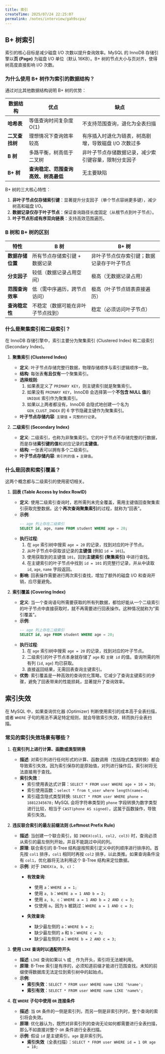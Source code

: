 ```yaml
---
title: 索引
createTime: 2025/07/24 22:25:07
permalink: /notes/interview/gah9scpa/
---
```

## B+ 树索引

索引的核心目标是减少磁盘 I/O 次数以提升查询效率。MySQL 的 InnoDB 存储引擎以**页 (Page)** 为磁盘 I/O 单位（默认 16KB）。B+ 树的节点大小与页对齐，使得树高度直接影响 I/O 次数。  

### 为什么使用 B+ 树作为索引的数据结构？

通过对比其他数据结构说明 B+ 树的优势：  

| 数据结构      | 优点                   | 缺点                            |
| --------- | -------------------- | ----------------------------- |
| **哈希表**   | 等值查询时间复杂度 O(1)       | 不支持范围查询，退化为全表扫描               |
| **二叉查找树** | 理想情况下查询效率较高          | 有序插入时退化为链表，树高剧增，导致磁盘 I/O 次数过多 |
| **B 树**   | 多路平衡，树高低于二叉树         | 非叶子节点存储数据记录，减少索引键容量，限制分支因子    |
| **B+ 树**  | **查询稳定、范围查询高效、树高最低** | 无主要缺陷                         |

B+ 树的三大核心特性：  

1. **非叶子节点仅存储索引键**：显著提升分支因子（单个节点容纳更多键），减少树高和磁盘 I/O。  
2. **数据记录仅存于叶子节点**：保证查询路径长度固定（从根节点到叶子节点）。  
3. **叶子节点形成有序双向链表**：支持高效范围遍历。 

### B 树和 B+ 树的区别

| 特性         | B 树               | B+ 树                  |
| ---------- | ----------------- | --------------------- |
| **数据存储位置** | 所有节点存储索引键 + 数据记录  | 非叶子节点仅存索引键；数据记录存于叶子节点 |
| **分支因子**   | 较低（数据记录占用空间）      | 极高（无数据记录占用）           |
| **范围查询效率** | 低（需中序遍历，跨节点访问）    | 极高（叶子节点链表直接遍历）        |
| **查询稳定性**  | 不稳定（数据可能在非叶子节点找到） | 稳定（必须访问叶子节点）          |

### 什么是聚集索引和二级索引？

在 InnoDB 存储引擎中，索引主要分为聚集索引 (Clustered Index) 和二级索引 (Secondary Index)。

1. **聚集索引 (Clustered Index)**
    
    - **定义**: 叶子节点存储完整行数据，物理存储顺序与索引逻辑顺序一致。
    - **结构**: 每张表**有且仅有**一个聚集索引。
    - **选择规则**:
        1. 如果表定义了 `PRIMARY KEY`，则主键索引就是聚集索引。
        2. 如果没有 `PRIMARY KEY`，InnoDB 会选择第一个**不包含 NULL 值**的 `UNIQUE` 索引作为聚集索引。
        3. 如果以上两者都没有，InnoDB 会隐式地创建一个名为 `GEN_CLUST_INDEX` 的 6 字节隐藏主键作为聚集索引。   
    - **叶子节点存储内容**: `主键值` + `完整的行记录`。
        
2. **二级索引 (Secondary Index)**
    - **定义**: 二级索引，也称为非聚集索引。它的叶子节点不存储完整的行数据，而是存储**索引键的值**和对应记录的**主键值**。
    - **结构**: 一张表可以拥有多个二级索引。
    - **叶子节点存储内容**: `索引列的值` + `主键值`。

### 什么是回表和索引覆盖？

这两个概念都与二级索引的使用密切相关。

1. **回表 (Table Access by Index RowID)**
    - **定义**: 使用二级索引查询时，若所需列未完全覆盖，需用主键值回查聚集索引获取完整数据。这个**再次查询聚集索引**的过程，就称为“回表”。
    - **示例**:
        ```sql
        -- age 列上存在二级索引
        SELECT id, age, name FROM student WHERE age = 20;
        ```
    - **执行过程**:
        1. 在 `age` 索引树中搜索 `age = 20` 的记录，找到对应的叶子节点。
        2. 从叶子节点中获取该记录的**主键值** (例如 `id = 101`)。
        3. 使用获取到的主键值 `101`，回到**主键索引 (聚集索引)** 中进行查找。
        4. 在主键索引的叶子节点中找到 `id = 101` 的完整行记录，并从中读取 `id`, `age`, `name` 字段返回。
    - **影响**: 回表操作需要进行两次索引查找，增加了额外的磁盘 I/O 和查询开销，应尽量避免。
        
2. **索引覆盖 (Covering Index)**
    - **定义**: 当一个查询语句所需要获取的所有列数据，都恰好能从一个二级索引的叶子节点中直接获取时，就不再需要进行回表操作。这种情况就称为“索引覆盖”。
    - **示例**:
        ```sql
        -- age 列上存在二级索引
        SELECT id, age FROM student WHERE age = 20;
        ```
    - **执行过程**:
        1. 在 `age` 索引树中搜索 `age = 20` 的记录，找到对应的叶子节点。
        2. 二级索引的叶子节点本身就存储了 `age` 和 `主键 id` 的值。查询所需的所有列 (`id`, `age`) 均已获取。
        3. 直接返回结果，无需回表查询主键索引。
    - **优势**: 索引覆盖是一种高效的查询优化策略，它减少了查询主键索引的步骤，避免了回表带来的性能损耗，显著提升了查询效率。

## 索引失效

在 MySQL 中，如果查询优化器 (Optimizer) 判断使用索引的成本高于全表扫描，或者 `WHERE` 子句的用法不满足特定规则，就会导致索引失效，转而执行全表扫描。

### 常见的索引失效场景有哪些？

1. **在索引列上进行计算、函数或类型转换**
    - **描述**: 对索引列进行任何形式的计算、函数调用（包括隐式类型转换）都会导致索引失效。因为索引保存的是原始值，对列进行操作后，索引树将无法直接用于查找。
    - **索引失效**：
		- 索引使用表达式计算：`SELECT * FROM user WHERE age + 10 = 30;`
		- 索引使用函数：`select * from t_user where length(name)=6;`
		- 索引蕴含隐式类型转换: `SELECT * FROM user WHERE phone = 18812345678;` 
			MySQL 会将字符串类型的 `phone` 字段转换为数字类型进行比较，相当于 `CAST(phone AS signed)`，这属于函数操作，导致索引失效。

2. **违反联合索引的最左前缀法则 (Leftmost Prefix Rule)**
    - **描述**: 当创建一个联合索引，如 `INDEX(col1, col2, col3)` 时，查询必须从索引的最左侧列开始，并且不能跳过中间的列。
    - **原理**: 联合索引的 B-Tree 结构是按照索引定义中的列顺序进行排序的。首先按 `col1` 排序，`col1` 相同时再按 `col2` 排序，以此类推。如果查询条件没有 `col1`，优化器将无法利用这个 B-Tree 结构来定位数据。
    - **示例**: 对于 `INDEX(a, b, c)`：
        - **有效查询**:
            - 使用 `a`：`WHERE a = 1;`
            - 使用 `a, b`：`WHERE a = 1 AND b = 2;`
            - 使用 `a, b, c`：`WHERE a = 1 AND b = 2 AND c = 3;`
            - 仅使用 `a`，因为 `b` 被跳过：`WHERE a = 1 AND c = 3;`
                
        - **失效查询**:
            - 缺少最左侧的 `a`：`WHERE b = 2;`
            - 缺少最左侧的 `a` 和 `b`：`WHERE c = 3;`
            - 缺少最左侧的 `a`：`WHERE b = 2 AND c = 3;`
                
3. **使用 `LIKE` 查询时以通配符开头**
    - **描述**: `LIKE` 查询如果以 `%` 或 `_` 作为开头，索引将无法被利用。
    - **原理**: B-Tree 索引是有序的，必须知道前缀才能进行范围查找。未知的前缀使得数据库无法定位到索引树中的起始点。
    - **示例**:
        - **索引失效**：`SELECT * FROM user WHERE name LIKE '%name';`
        - **索引有效**：`SELECT * FROM user WHERE name LIKE 'name%';`
            
4. **在 `WHERE` 子句中使用 `OR` 连接条件**
    - **描述**: 当 `OR` 条件的一侧是索引列，而另一侧是非索引列时，整个查询的索引将会失效。
    - **原理**: 优化器认为，既然对非索引列的查询无论如何都需要进行全表扫描，那么不如直接对整个 `OR` 条件进行全表扫描。
    - **示例**: 假设 `id` 是主键索引，`age` 是非索引列。
        - **索引失效**（全表扫描）：`SELECT * FROM user WHERE id = 1 OR age = 18;` 
            
